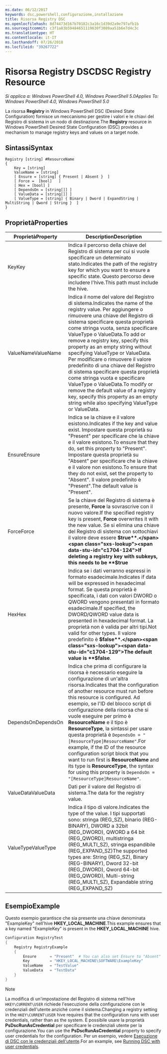 ```yaml
---
ms.date: 06/12/2017
keywords: dsc,powershell,configurazione,installazione
title: Risorsa Registry DSC
ms.openlocfilehash: 8d74473d167b70182c3a16c1d39d2a9e797afb1b
ms.sourcegitcommit: c3f1a83b59484651119630f3089aa51b6e7d4c3c
ms.translationtype: HT
ms.contentlocale: it-IT
ms.lasthandoff: 07/26/2018
ms.locfileid: "39267722"
---
```

# <a name="dsc-registry-resource"></a><span data-ttu-id="c1704-103">Risorsa Registry DSC</span><span class="sxs-lookup"><span data-stu-id="c1704-103">DSC Registry Resource</span></span>

<span data-ttu-id="c1704-104">_Si applica a: Windows PowerShell 4.0, Windows PowerShell 5.0_</span><span class="sxs-lookup"><span data-stu-id="c1704-104">_Applies To: Windows PowerShell 4.0, Windows PowerShell 5.0_</span></span>

<span data-ttu-id="c1704-105">La risorsa **Registry** in Windows PowerShell DSC (Desired State Configuration) fornisce un meccanismo per gestire i valori e le chiavi del Registro di sistema in un nodo di destinazione.</span><span class="sxs-lookup"><span data-stu-id="c1704-105">The **Registry** resource in Windows PowerShell Desired State Configuration (DSC) provides a mechanism to manage registry keys and values on a target node.</span></span>

## <a name="syntax"></a><span data-ttu-id="c1704-106">Sintassi</span><span class="sxs-lookup"><span data-stu-id="c1704-106">Syntax</span></span>

```
Registry [string] #ResourceName
{
    Key = [string]
    ValueName = [string]
    [ Ensure = [string] { Present | Absent }  ]
    [ Force =  [bool]   ]
    [ Hex = [bool] ]
    [ DependsOn = [string[]] ]
    [ ValueData = [string[]] ]
    [ ValueType = [string] { Binary | Dword | ExpandString | MultiString | Qword | String }  ]
}
```

## <a name="properties"></a><span data-ttu-id="c1704-107">Proprietà</span><span class="sxs-lookup"><span data-stu-id="c1704-107">Properties</span></span>

| <span data-ttu-id="c1704-108">Proprietà</span><span class="sxs-lookup"><span data-stu-id="c1704-108">Property</span></span> | <span data-ttu-id="c1704-109">Description</span><span class="sxs-lookup"><span data-stu-id="c1704-109">Description</span></span> |
| --- | --- |
| <span data-ttu-id="c1704-110">Key</span><span class="sxs-lookup"><span data-stu-id="c1704-110">Key</span></span>| <span data-ttu-id="c1704-111">Indica il percorso della chiave del Registro di sistema per cui si vuole specificare un determinato stato.</span><span class="sxs-lookup"><span data-stu-id="c1704-111">Indicates the path of the registry key for which you want to ensure a specific state.</span></span> <span data-ttu-id="c1704-112">Questo percorso deve includere l'hive.</span><span class="sxs-lookup"><span data-stu-id="c1704-112">This path must include the hive.</span></span>|
| <span data-ttu-id="c1704-113">ValueName</span><span class="sxs-lookup"><span data-stu-id="c1704-113">ValueName</span></span>| <span data-ttu-id="c1704-114">Indica il nome del valore del Registro di sistema.</span><span class="sxs-lookup"><span data-stu-id="c1704-114">Indicates the name of the registry value.</span></span> <span data-ttu-id="c1704-115">Per aggiungere o rimuovere una chiave del Registro di sistema specificare questa proprietà come stringa vuota, senza specificare ValueType o ValueData.</span><span class="sxs-lookup"><span data-stu-id="c1704-115">To add or remove a registry key, specify this property as an empty string without specifying ValueType or ValueData.</span></span> <span data-ttu-id="c1704-116">Per modificare o rimuovere il valore predefinito di una chiave del Registro di sistema specificare questa proprietà come stringa vuota e specificare ValueType o ValueData.</span><span class="sxs-lookup"><span data-stu-id="c1704-116">To modify or remove the default value of a registry key, specify this property as an empty string while also specifying ValueType or ValueData.</span></span>|
| <span data-ttu-id="c1704-117">Ensure</span><span class="sxs-lookup"><span data-stu-id="c1704-117">Ensure</span></span>| <span data-ttu-id="c1704-118">Indica se la chiave e il valore esistono.</span><span class="sxs-lookup"><span data-stu-id="c1704-118">Indicates if the key and value exist.</span></span> <span data-ttu-id="c1704-119">Impostare questa proprietà su "Present" per specificare che la chiave e il valore esistono.</span><span class="sxs-lookup"><span data-stu-id="c1704-119">To ensure that they do, set this property to "Present".</span></span> <span data-ttu-id="c1704-120">Impostare questa proprietà su "Absent" per specificare che la chiave e il valore non esistono.</span><span class="sxs-lookup"><span data-stu-id="c1704-120">To ensure that they do not exist, set the property to "Absent".</span></span> <span data-ttu-id="c1704-121">Il valore predefinito è "Present".</span><span class="sxs-lookup"><span data-stu-id="c1704-121">The default value is "Present".</span></span>|
| <span data-ttu-id="c1704-122">Force</span><span class="sxs-lookup"><span data-stu-id="c1704-122">Force</span></span>| <span data-ttu-id="c1704-123">Se la chiave del Registro di sistema è presente, **Force** la sovrascrive con il nuovo valore.</span><span class="sxs-lookup"><span data-stu-id="c1704-123">If the specified registry key is present, **Force** overwrites it with the new value.</span></span> <span data-ttu-id="c1704-124">Se si elimina una chiave del Registro di sistema con sottochiavi il valore deve essere **$true**.</span><span class="sxs-lookup"><span data-stu-id="c1704-124">If deleting a registry key with subkeys, this needs to be **$true**</span></span> |
| <span data-ttu-id="c1704-125">Hex</span><span class="sxs-lookup"><span data-stu-id="c1704-125">Hex</span></span>| <span data-ttu-id="c1704-126">Indica se i dati verranno espressi in formato esadecimale.</span><span class="sxs-lookup"><span data-stu-id="c1704-126">Indicates if data will be expressed in hexadecimal format.</span></span> <span data-ttu-id="c1704-127">Se questa proprietà è specificata, i dati con valori DWORD o QWORD vengono presentati in formato esadecimale.</span><span class="sxs-lookup"><span data-stu-id="c1704-127">If specified, the DWORD/QWORD value data is presented in hexadecimal format.</span></span> <span data-ttu-id="c1704-128">La proprietà non è valida per altri tipi.</span><span class="sxs-lookup"><span data-stu-id="c1704-128">Not valid for other types.</span></span> <span data-ttu-id="c1704-129">Il valore predefinito è **$false**.</span><span class="sxs-lookup"><span data-stu-id="c1704-129">The default value is **$false**.</span></span>|
| <span data-ttu-id="c1704-130">DependsOn</span><span class="sxs-lookup"><span data-stu-id="c1704-130">DependsOn</span></span>| <span data-ttu-id="c1704-131">Indica che prima di configurare la risorsa è necessario eseguire la configurazione di un'altra risorsa.</span><span class="sxs-lookup"><span data-stu-id="c1704-131">Indicates that the configuration of another resource must run before this resource is configured.</span></span> <span data-ttu-id="c1704-132">Ad esempio, se l'ID del blocco script di configurazione della risorsa che si vuole eseguire per primo è **ResourceName** e il tipo è **ResourceType**, la sintassi per usare questa proprietà è `DependsOn = "[ResourceType]ResourceName"`.</span><span class="sxs-lookup"><span data-stu-id="c1704-132">For example, if the ID of the resource configuration script block that you want to run first is **ResourceName** and its type is **ResourceType**, the syntax for using this property is `DependsOn = "[ResourceType]ResourceName"`.</span></span>|
| <span data-ttu-id="c1704-133">ValueData</span><span class="sxs-lookup"><span data-stu-id="c1704-133">ValueData</span></span>| <span data-ttu-id="c1704-134">Dati per il valore del Registro di sistema.</span><span class="sxs-lookup"><span data-stu-id="c1704-134">The data for the registry value.</span></span>|
| <span data-ttu-id="c1704-135">ValueType</span><span class="sxs-lookup"><span data-stu-id="c1704-135">ValueType</span></span>| <span data-ttu-id="c1704-136">Indica il tipo di valore.</span><span class="sxs-lookup"><span data-stu-id="c1704-136">Indicates the type of the value.</span></span> <span data-ttu-id="c1704-137">I tipi supportati sono: stringa (REG_SZ), binario (REG-BINARY), DWORD a 32bit (REG_DWORD), QWORD a 64 bit (REG_QWORD), multistringa (REG_MULTI_SZ), stringa espandibile (REG_EXPAND_SZ)</span><span class="sxs-lookup"><span data-stu-id="c1704-137">The supported types are: String (REG_SZ), Binary (REG-BINARY), Dword 32-bit (REG_DWORD), Qword 64-bit (REG_QWORD), Multi-string (REG_MULTI_SZ), Expandable string (REG_EXPAND_SZ)</span></span> |

## <a name="example"></a><span data-ttu-id="c1704-138">Esempio</span><span class="sxs-lookup"><span data-stu-id="c1704-138">Example</span></span>

<span data-ttu-id="c1704-139">Questo esempio garantisce che sia presente una chiave denominata "ExampleKey" nell'hive **HKEY\_LOCAL\_MACHINE**.</span><span class="sxs-lookup"><span data-stu-id="c1704-139">This example ensures that a key named "ExampleKey" is present in the **HKEY\_LOCAL\_MACHINE** hive.</span></span>

```powershell
Configuration RegistryTest
{
    Registry RegistryExample
    {
        Ensure      = "Present"  # You can also set Ensure to "Absent"
        Key         = "HKEY_LOCAL_MACHINE\SOFTWARE\ExampleKey"
        ValueName   = "TestValue"
        ValueData   = "TestData"
    }
}
```

> [!NOTE]
> <span data-ttu-id="c1704-140">La modifica di un'impostazione del Registro di sistema nell'hive `HKEY\CURRENT\USER` richiede l'esecuzione della configurazione con le credenziali dell'utente anziché come il sistema.</span><span class="sxs-lookup"><span data-stu-id="c1704-140">Changing a registry setting in the `HKEY\CURRENT\USER` hive requires that the configuration runs with user credentials, rather than as the system.</span></span> <span data-ttu-id="c1704-141">È possibile usare la proprietà **PsDscRunAsCredential** per specificare le credenziali utente per la configurazione.</span><span class="sxs-lookup"><span data-stu-id="c1704-141">You can use the **PsDscRunAsCredential** property to specify user credentials for the configuration.</span></span> <span data-ttu-id="c1704-142">Per un esempio, vedere [Esecuzione di DSC con le credenziali dell'utente](runAsUser.md).</span><span class="sxs-lookup"><span data-stu-id="c1704-142">For an example, see [Running DSC with user credentials](runAsUser.md).</span></span>